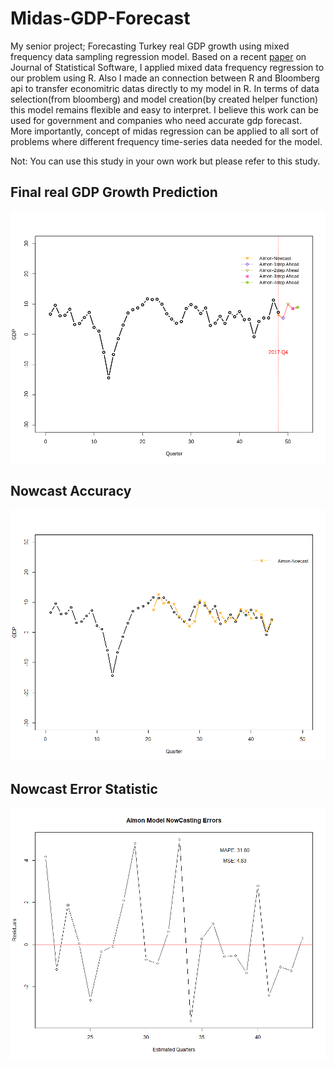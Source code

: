 # Midas-GDP-Forecast

My senior project; Forecasting Turkey real GDP growth using mixed frequency data sampling regression model. Based on a recent [paper](https://www.jstatsoft.org/index.php/jss/article/view/v072i04 "Mixed Frequency Data Sampling Regression Models: The R Package midasr") on Journal of Statistical Software, I applied mixed data frequency regression to our problem using R. Also I made an connection between R and Bloomberg api to transfer economitric datas directly to my model in R. In terms of data selection(from bloomberg) and model creation(by created helper function) this model remains flexible and easy to interpret. I believe this work can be used for government and companies who need accurate gdp forecast. More importantly, concept of midas regression can be applied to all sort of problems where different frequency time-series data needed for the model. 

Not: You can use this study in your own work but please refer to this study. 

## Final real GDP Growth Prediction
![alt text](https://github.com/kazimsanlav/Midas-GDP-Forecast/blob/master/midasr/plots/final_forecast.png)

## Nowcast Accuracy
![alt text](https://github.com/kazimsanlav/Midas-GDP-Forecast/blob/master/midasr/plots/nowcast.png)

## Nowcast Error Statistic
![alt text](https://github.com/kazimsanlav/Midas-GDP-Forecast/blob/master/midasr/plots/mape%20now.png)




